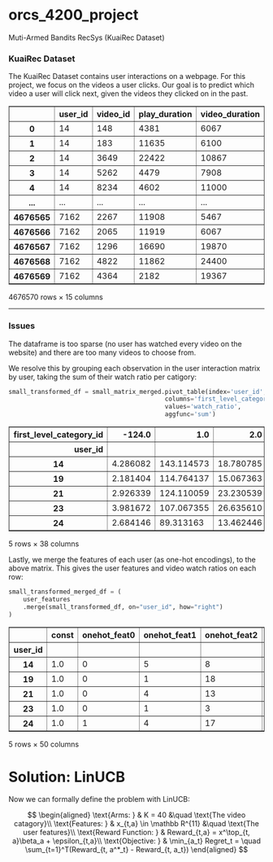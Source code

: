 # orcs_4200_project
Muti-Armed Bandits RecSys (KuaiRec Dataset)

### KuaiRec Dataset

The KuaiRec Dataset contains user interactions on a webpage. 
For this project, we focus on the videos a user clicks. Our goal is to predict which video a user will click next, given the videos they clicked on in the past.

<div>
<style scoped>
    .dataframe tbody tr th:only-of-type {
        vertical-align: middle;
    }

    .dataframe tbody tr th {
        vertical-align: top;
    }

    .dataframe thead th {
        text-align: right;
    }
</style>
<table border="1" class="dataframe">
  <thead>
    <tr style="text-align: right;">
      <th></th>
      <th>user_id</th>
      <th>video_id</th>
      <th>play_duration</th>
      <th>video_duration</th>
      <th>time</th>
      <th>date</th>
      <th>timestamp</th>
      <th>watch_ratio</th>
      <th>first_level_category_id</th>
      <th>second_level_category_id</th>
      <th>third_level_category_id</th>
      <th>feat_1</th>
      <th>feat_2</th>
      <th>feat_3</th>
      <th>feat_4</th>
    </tr>
  </thead>
  <tbody>
    <tr>
      <th>0</th>
      <td>14</td>
      <td>148</td>
      <td>4381</td>
      <td>6067</td>
      <td>97462.318</td>
      <td>20200705.0</td>
      <td>1.593898e+09</td>
      <td>0.722103</td>
      <td>19.0</td>
      <td>744.0</td>
      <td>2636.0</td>
      <td>11</td>
      <td>28.0</td>
      <td>19.0</td>
      <td>0.0</td>
    </tr>
    <tr>
      <th>1</th>
      <td>14</td>
      <td>183</td>
      <td>11635</td>
      <td>6100</td>
      <td>97473.997</td>
      <td>20200705.0</td>
      <td>1.593898e+09</td>
      <td>1.907377</td>
      <td>28.0</td>
      <td>223.0</td>
      <td>-124.0</td>
      <td>28</td>
      <td>0.0</td>
      <td>0.0</td>
      <td>0.0</td>
    </tr>
    <tr>
      <th>2</th>
      <td>14</td>
      <td>3649</td>
      <td>22422</td>
      <td>10867</td>
      <td>97543.419</td>
      <td>20200705.0</td>
      <td>1.593898e+09</td>
      <td>2.063311</td>
      <td>28.0</td>
      <td>223.0</td>
      <td>1830.0</td>
      <td>9</td>
      <td>0.0</td>
      <td>0.0</td>
      <td>0.0</td>
    </tr>
    <tr>
      <th>3</th>
      <td>14</td>
      <td>5262</td>
      <td>4479</td>
      <td>7908</td>
      <td>97637.225</td>
      <td>20200705.0</td>
      <td>1.593898e+09</td>
      <td>0.566388</td>
      <td>5.0</td>
      <td>735.0</td>
      <td>-124.0</td>
      <td>25</td>
      <td>0.0</td>
      <td>0.0</td>
      <td>0.0</td>
    </tr>
    <tr>
      <th>4</th>
      <td>14</td>
      <td>8234</td>
      <td>4602</td>
      <td>11000</td>
      <td>97937.399</td>
      <td>20200705.0</td>
      <td>1.593899e+09</td>
      <td>0.418364</td>
      <td>6.0</td>
      <td>667.0</td>
      <td>2375.0</td>
      <td>6</td>
      <td>0.0</td>
      <td>0.0</td>
      <td>0.0</td>
    </tr>
    <tr>
      <th>...</th>
      <td>...</td>
      <td>...</td>
      <td>...</td>
      <td>...</td>
      <td>...</td>
      <td>...</td>
      <td>...</td>
      <td>...</td>
      <td>...</td>
      <td>...</td>
      <td>...</td>
      <td>...</td>
      <td>...</td>
      <td>...</td>
      <td>...</td>
    </tr>
    <tr>
      <th>4676565</th>
      <td>7162</td>
      <td>2267</td>
      <td>11908</td>
      <td>5467</td>
      <td>2423337.210</td>
      <td>20200801.0</td>
      <td>1.596224e+09</td>
      <td>2.178160</td>
      <td>25.0</td>
      <td>235.0</td>
      <td>1272.0</td>
      <td>25</td>
      <td>0.0</td>
      <td>0.0</td>
      <td>0.0</td>
    </tr>
    <tr>
      <th>4676566</th>
      <td>7162</td>
      <td>2065</td>
      <td>11919</td>
      <td>6067</td>
      <td>2423337.210</td>
      <td>20200801.0</td>
      <td>1.596224e+09</td>
      <td>1.964562</td>
      <td>29.0</td>
      <td>689.0</td>
      <td>2455.0</td>
      <td>9</td>
      <td>17.0</td>
      <td>0.0</td>
      <td>0.0</td>
    </tr>
    <tr>
      <th>4676567</th>
      <td>7162</td>
      <td>1296</td>
      <td>16690</td>
      <td>19870</td>
      <td>2423337.210</td>
      <td>20200801.0</td>
      <td>1.596224e+09</td>
      <td>0.839960</td>
      <td>1.0</td>
      <td>722.0</td>
      <td>2544.0</td>
      <td>1</td>
      <td>5.0</td>
      <td>0.0</td>
      <td>0.0</td>
    </tr>
    <tr>
      <th>4676568</th>
      <td>7162</td>
      <td>4822</td>
      <td>11862</td>
      <td>24400</td>
      <td>2423337.210</td>
      <td>20200801.0</td>
      <td>1.596224e+09</td>
      <td>0.486148</td>
      <td>9.0</td>
      <td>136.0</td>
      <td>-124.0</td>
      <td>9</td>
      <td>0.0</td>
      <td>0.0</td>
      <td>0.0</td>
    </tr>
    <tr>
      <th>4676569</th>
      <td>7162</td>
      <td>4364</td>
      <td>2182</td>
      <td>19367</td>
      <td>2423337.210</td>
      <td>20200801.0</td>
      <td>1.596224e+09</td>
      <td>0.112666</td>
      <td>25.0</td>
      <td>235.0</td>
      <td>-124.0</td>
      <td>25</td>
      <td>1.0</td>
      <td>0.0</td>
      <td>0.0</td>
    </tr>
  </tbody>
</table>
<p>4676570 rows × 15 columns</p>
</div>

---

### Issues

The dataframe is too sparse (no user has watched every video on the website) and there are too many videos to choose from.

We resolve this by grouping each observation in the user interaction matrix by user, taking the sum of their watch ratio per catigory: 

```python
small_transformed_df = small_matrix_merged.pivot_table(index='user_id', 
                                           columns='first_level_category_id', 
                                           values='watch_ratio', 
                                           aggfunc='sum')  
```

<div>
<style scoped>
    .dataframe tbody tr th:only-of-type {
        vertical-align: middle;
    }

    .dataframe tbody tr th {
        vertical-align: top;
    }

    .dataframe thead th {
        text-align: right;
    }
</style>
<table border="1" class="dataframe">
  <thead>
    <tr style="text-align: right;">
      <th>first_level_category_id</th>
      <th>-124.0</th>
      <th>1.0</th>
      <th>2.0</th>
      <th>3.0</th>
      <th>4.0</th>
      <th>5.0</th>
      <th>6.0</th>
      <th>7.0</th>
      <th>8.0</th>
      <th>9.0</th>
      <th>...</th>
      <th>29.0</th>
      <th>31.0</th>
      <th>32.0</th>
      <th>33.0</th>
      <th>34.0</th>
      <th>35.0</th>
      <th>36.0</th>
      <th>37.0</th>
      <th>38.0</th>
      <th>39.0</th>
    </tr>
    <tr>
      <th>user_id</th>
      <th></th>
      <th></th>
      <th></th>
      <th></th>
      <th></th>
      <th></th>
      <th></th>
      <th></th>
      <th></th>
      <th></th>
      <th></th>
      <th></th>
      <th></th>
      <th></th>
      <th></th>
      <th></th>
      <th></th>
      <th></th>
      <th></th>
      <th></th>
      <th></th>
    </tr>
  </thead>
  <tbody>
    <tr>
      <th>14</th>
      <td>4.286082</td>
      <td>143.114573</td>
      <td>18.780785</td>
      <td>3.990782</td>
      <td>23.204983</td>
      <td>127.466564</td>
      <td>226.189900</td>
      <td>154.046108</td>
      <td>274.076947</td>
      <td>104.960823</td>
      <td>...</td>
      <td>29.057355</td>
      <td>53.299769</td>
      <td>28.284356</td>
      <td>86.550536</td>
      <td>189.378020</td>
      <td>34.154832</td>
      <td>5.654891</td>
      <td>10.072252</td>
      <td>2.747260</td>
      <td>16.204715</td>
    </tr>
    <tr>
      <th>19</th>
      <td>2.181404</td>
      <td>114.764137</td>
      <td>15.067363</td>
      <td>4.878045</td>
      <td>26.105601</td>
      <td>110.512886</td>
      <td>184.396166</td>
      <td>125.246851</td>
      <td>260.217647</td>
      <td>91.961913</td>
      <td>...</td>
      <td>25.413421</td>
      <td>46.104619</td>
      <td>25.111988</td>
      <td>78.931972</td>
      <td>143.146660</td>
      <td>34.819603</td>
      <td>5.125674</td>
      <td>7.942315</td>
      <td>1.003059</td>
      <td>6.220014</td>
    </tr>
    <tr>
      <th>21</th>
      <td>2.926339</td>
      <td>124.110059</td>
      <td>23.230539</td>
      <td>5.624282</td>
      <td>27.482122</td>
      <td>130.194884</td>
      <td>240.155861</td>
      <td>142.008902</td>
      <td>289.964595</td>
      <td>93.602000</td>
      <td>...</td>
      <td>25.204688</td>
      <td>49.205301</td>
      <td>24.432978</td>
      <td>84.570179</td>
      <td>155.033386</td>
      <td>33.616927</td>
      <td>6.429626</td>
      <td>10.021961</td>
      <td>1.276294</td>
      <td>6.761944</td>
    </tr>
    <tr>
      <th>23</th>
      <td>3.981672</td>
      <td>107.067355</td>
      <td>26.635610</td>
      <td>6.181167</td>
      <td>20.649301</td>
      <td>131.889982</td>
      <td>191.524655</td>
      <td>154.143455</td>
      <td>317.001194</td>
      <td>124.566335</td>
      <td>...</td>
      <td>31.547009</td>
      <td>41.461490</td>
      <td>28.913310</td>
      <td>95.215205</td>
      <td>150.692951</td>
      <td>53.090773</td>
      <td>5.192854</td>
      <td>11.549175</td>
      <td>1.235337</td>
      <td>5.550794</td>
    </tr>
    <tr>
      <th>24</th>
      <td>2.684146</td>
      <td>89.313163</td>
      <td>13.462446</td>
      <td>5.342142</td>
      <td>26.527966</td>
      <td>132.614202</td>
      <td>178.508812</td>
      <td>113.466052</td>
      <td>323.619663</td>
      <td>91.335295</td>
      <td>...</td>
      <td>18.917689</td>
      <td>47.151678</td>
      <td>23.701717</td>
      <td>76.580128</td>
      <td>136.945069</td>
      <td>28.144926</td>
      <td>4.843280</td>
      <td>12.512766</td>
      <td>1.326224</td>
      <td>8.001600</td>
    </tr>
  </tbody>
</table>
<p>5 rows × 38 columns</p>
</div>

Lastly, we merge the features of each user (as one-hot encodings), to the above matrix.
This gives the user features and video watch ratios on each row:


```python
small_transformed_merged_df = (
    user_features
    .merge(small_transformed_df, on="user_id", how="right")
)
```

<div>
<style scoped>
    .dataframe tbody tr th:only-of-type {
        vertical-align: middle;
    }

    .dataframe tbody tr th {
        vertical-align: top;
    }

    .dataframe thead th {
        text-align: right;
    }
</style>
<table border="1" class="dataframe">
  <thead>
    <tr style="text-align: right;">
      <th></th>
      <th>const</th>
      <th>onehot_feat0</th>
      <th>onehot_feat1</th>
      <th>onehot_feat2</th>
      <th>onehot_feat3</th>
      <th>onehot_feat5</th>
      <th>onehot_feat6</th>
      <th>onehot_feat7</th>
      <th>onehot_feat8</th>
      <th>onehot_feat9</th>
      <th>...</th>
      <th>29.0</th>
      <th>31.0</th>
      <th>32.0</th>
      <th>33.0</th>
      <th>34.0</th>
      <th>35.0</th>
      <th>36.0</th>
      <th>37.0</th>
      <th>38.0</th>
      <th>39.0</th>
    </tr>
    <tr>
      <th>user_id</th>
      <th></th>
      <th></th>
      <th></th>
      <th></th>
      <th></th>
      <th></th>
      <th></th>
      <th></th>
      <th></th>
      <th></th>
      <th></th>
      <th></th>
      <th></th>
      <th></th>
      <th></th>
      <th></th>
      <th></th>
      <th></th>
      <th></th>
      <th></th>
      <th></th>
    </tr>
  </thead>
  <tbody>
    <tr>
      <th>14</th>
      <td>1.0</td>
      <td>0</td>
      <td>5</td>
      <td>8</td>
      <td>417</td>
      <td>0</td>
      <td>1</td>
      <td>3</td>
      <td>297</td>
      <td>4</td>
      <td>...</td>
      <td>29.057355</td>
      <td>53.299769</td>
      <td>28.284356</td>
      <td>86.550536</td>
      <td>189.378020</td>
      <td>34.154832</td>
      <td>5.654891</td>
      <td>10.072252</td>
      <td>2.747260</td>
      <td>16.204715</td>
    </tr>
    <tr>
      <th>19</th>
      <td>1.0</td>
      <td>0</td>
      <td>1</td>
      <td>18</td>
      <td>589</td>
      <td>0</td>
      <td>1</td>
      <td>7</td>
      <td>227</td>
      <td>3</td>
      <td>...</td>
      <td>25.413421</td>
      <td>46.104619</td>
      <td>25.111988</td>
      <td>78.931972</td>
      <td>143.146660</td>
      <td>34.819603</td>
      <td>5.125674</td>
      <td>7.942315</td>
      <td>1.003059</td>
      <td>6.220014</td>
    </tr>
    <tr>
      <th>21</th>
      <td>1.0</td>
      <td>0</td>
      <td>4</td>
      <td>13</td>
      <td>568</td>
      <td>0</td>
      <td>0</td>
      <td>13</td>
      <td>292</td>
      <td>4</td>
      <td>...</td>
      <td>25.204688</td>
      <td>49.205301</td>
      <td>24.432978</td>
      <td>84.570179</td>
      <td>155.033386</td>
      <td>33.616927</td>
      <td>6.429626</td>
      <td>10.021961</td>
      <td>1.276294</td>
      <td>6.761944</td>
    </tr>
    <tr>
      <th>23</th>
      <td>1.0</td>
      <td>0</td>
      <td>1</td>
      <td>3</td>
      <td>45</td>
      <td>0</td>
      <td>0</td>
      <td>13</td>
      <td>148</td>
      <td>6</td>
      <td>...</td>
      <td>31.547009</td>
      <td>41.461490</td>
      <td>28.913310</td>
      <td>95.215205</td>
      <td>150.692951</td>
      <td>53.090773</td>
      <td>5.192854</td>
      <td>11.549175</td>
      <td>1.235337</td>
      <td>5.550794</td>
    </tr>
    <tr>
      <th>24</th>
      <td>1.0</td>
      <td>1</td>
      <td>4</td>
      <td>17</td>
      <td>634</td>
      <td>0</td>
      <td>1</td>
      <td>0</td>
      <td>64</td>
      <td>5</td>
      <td>...</td>
      <td>18.917689</td>
      <td>47.151678</td>
      <td>23.701717</td>
      <td>76.580128</td>
      <td>136.945069</td>
      <td>28.144926</td>
      <td>4.843280</td>
      <td>12.512766</td>
      <td>1.326224</td>
      <td>8.001600</td>
    </tr>
  </tbody>
</table>
<p>5 rows × 50 columns</p>
</div>

# Solution: LinUCB

Now we can formally define the problem with LinUCB:

$$
\begin{aligned}
\text{Arms: } & K           = 40 &\quad \text{The video catagory}\\
\text{Features: } & x_{t,a} \in \mathbb R^{11} &\quad \text{The user features}\\
\text{Reward Function: } & Reward_{t,a}  = x^\top_{t, a}\beta_a + \epsilon_{t,a}\\
\text{Objective: } & \min_{a_t} Regret_t  = \quad \sum_{t=1}^T(Reward_{t, a^*_t} - Reward_{t, a_t})
\end{aligned}
$$